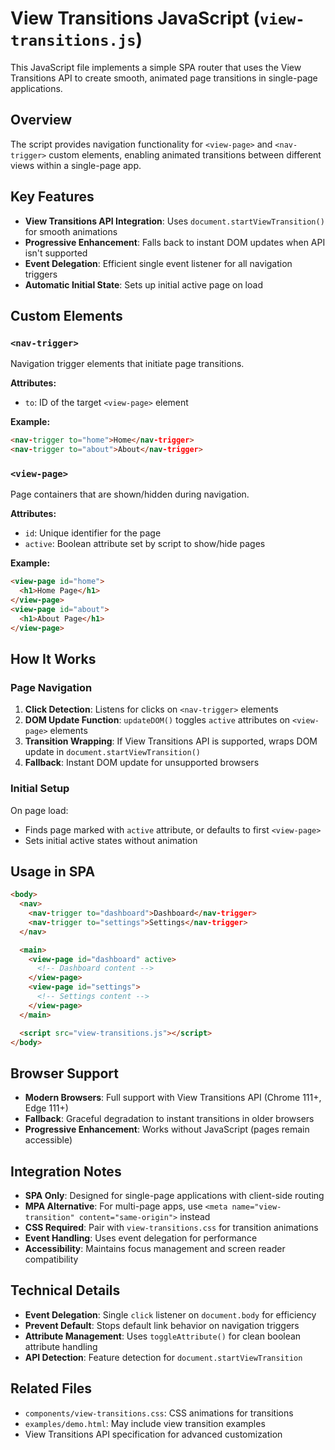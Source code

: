 # View Transitions JavaScript (`view-transitions.js`)

This JavaScript file implements a simple SPA router that uses the View Transitions API to create smooth, animated page transitions in single-page applications.

## Overview

The script provides navigation functionality for `<view-page>` and `<nav-trigger>` custom elements, enabling animated transitions between different views within a single-page app.

## Key Features

- **View Transitions API Integration**: Uses `document.startViewTransition()` for smooth animations
- **Progressive Enhancement**: Falls back to instant DOM updates when API isn't supported
- **Event Delegation**: Efficient single event listener for all navigation triggers
- **Automatic Initial State**: Sets up initial active page on load

## Custom Elements

### `<nav-trigger>`

Navigation trigger elements that initiate page transitions.

**Attributes:**
- `to`: ID of the target `<view-page>` element

**Example:**
```html
<nav-trigger to="home">Home</nav-trigger>
<nav-trigger to="about">About</nav-trigger>
```

### `<view-page>`

Page containers that are shown/hidden during navigation.

**Attributes:**
- `id`: Unique identifier for the page
- `active`: Boolean attribute set by script to show/hide pages

**Example:**
```html
<view-page id="home">
  <h1>Home Page</h1>
</view-page>
<view-page id="about">
  <h1>About Page</h1>
</view-page>
```

## How It Works

### Page Navigation

1. **Click Detection**: Listens for clicks on `<nav-trigger>` elements
2. **DOM Update Function**: `updateDOM()` toggles `active` attributes on `<view-page>` elements
3. **Transition Wrapping**: If View Transitions API is supported, wraps DOM update in `document.startViewTransition()`
4. **Fallback**: Instant DOM update for unsupported browsers

### Initial Setup

On page load:
- Finds page marked with `active` attribute, or defaults to first `<view-page>`
- Sets initial active states without animation

## Usage in SPA

```html
<body>
  <nav>
    <nav-trigger to="dashboard">Dashboard</nav-trigger>
    <nav-trigger to="settings">Settings</nav-trigger>
  </nav>

  <main>
    <view-page id="dashboard" active>
      <!-- Dashboard content -->
    </view-page>
    <view-page id="settings">
      <!-- Settings content -->
    </view-page>
  </main>

  <script src="view-transitions.js"></script>
</body>
```

## Browser Support

- **Modern Browsers**: Full support with View Transitions API (Chrome 111+, Edge 111+)
- **Fallback**: Graceful degradation to instant transitions in older browsers
- **Progressive Enhancement**: Works without JavaScript (pages remain accessible)

## Integration Notes

- **SPA Only**: Designed for single-page applications with client-side routing
- **MPA Alternative**: For multi-page apps, use `<meta name="view-transition" content="same-origin">` instead
- **CSS Required**: Pair with `view-transitions.css` for transition animations
- **Event Handling**: Uses event delegation for performance
- **Accessibility**: Maintains focus management and screen reader compatibility

## Technical Details

- **Event Delegation**: Single `click` listener on `document.body` for efficiency
- **Prevent Default**: Stops default link behavior on navigation triggers
- **Attribute Management**: Uses `toggleAttribute()` for clean boolean attribute handling
- **API Detection**: Feature detection for `document.startViewTransition`

## Related Files

- `components/view-transitions.css`: CSS animations for transitions
- `examples/demo.html`: May include view transition examples
- View Transitions API specification for advanced customization